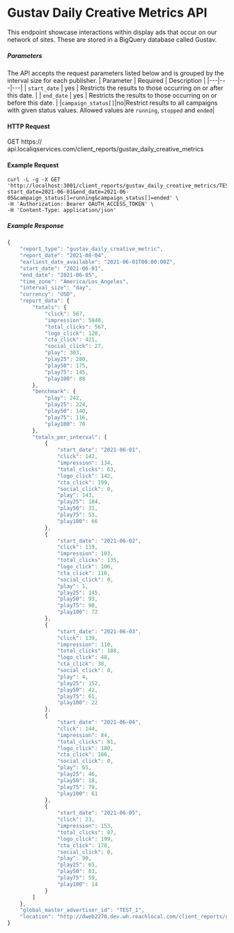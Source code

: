 # Gustav Daily Creative Metrics API

This endpoint showcase interactions within display ads that occur on our network of sites. These are stored in a BigQuery database called Gustav.

##### Parameters
The API accepts the request parameters listed below and is grouped by the interval size for each publisher.
| Parameter | Required | Description |
|---|---|---|
| `start_date` | yes | Restricts the results to those occurring on or after this date. |
| `end_date` | yes | Restricts the results to those occurring on or before this date. |
|`campaign_status[]`|no|Restrict results to all campaigns with given status values.  Allowed values are `running`, `stopped` and `ended`|

#### HTTP Request
GET https:// api.localiqservices.com/client_reports/gustav_daily_creative_metrics

#### Example Request
```
curl -L -g -X GET 'http://localhost:3001/client_reports/gustav_daily_creative_metrics/TEST_1?start_date=2021-06-01&end_date=2021-06-05&campaign_status[]=running&campaign_status[]=ended' \
-H 'Authorization: Bearer OAUTH_ACCESS_TOKEN' \
-H 'Content-Type: application/json'
```

##### Example Response
```javascript
{
    "report_type": "gustav_daily_creative_metric",
    "report_date": "2021-08-04",
    "earliest_date_available": "2021-06-01T00:00:00Z",
    "start_date": "2021-06-01",
    "end_date": "2021-06-05",
    "time_zone": "America/Los_Angeles",
    "interval_size": "day",
    "currency": "USD",
    "report_data": {
        "totals": {
            "click": 567,
            "impression": 5840,
            "total_clicks": 567,
            "logo_click": 120,
            "cta_click": 421,
            "social_click": 27,
            "play": 303,
            "play25": 280,
            "play50": 175,
            "play75": 145,
            "play100": 88
        },
        "benchmark": {
            "play": 242,
            "play25": 224,
            "play50": 140,
            "play75": 116,
            "play100": 70
        },
        "totals_per_interval": [
            {
                "start_date": "2021-06-01",
                "click": 142,
                "impression": 134,
                "total_clicks": 63,
                "logo_click": 142,
                "cta_click": 199,
                "social_click": 0,
                "play": 143,
                "play25": 184,
                "play50": 31,
                "play75": 53,
                "play100": 66
            },
            {
                "start_date": "2021-06-02",
                "click": 119,
                "impression": 103,
                "total_clicks": 135,
                "logo_click": 106,
                "cta_click": 116,
                "social_click": 0,
                "play": 1,
                "play25": 145,
                "play50": 93,
                "play75": 90,
                "play100": 72
            },
            {
                "start_date": "2021-06-03",
                "click": 139,
                "impression": 110,
                "total_clicks": 188,
                "logo_click": 48,
                "cta_click": 38,
                "social_click": 0,
                "play": 4,
                "play25": 152,
                "play50": 42,
                "play75": 61,
                "play100": 22
            },
            {
                "start_date": "2021-06-04",
                "click": 144,
                "impression": 84,
                "total_clicks": 81,
                "logo_click": 180,
                "cta_click": 186,
                "social_click": 0,
                "play": 65,
                "play25": 46,
                "play50": 18,
                "play75": 70,
                "play100": 61
            },
            {
                "start_date": "2021-06-05",
                "click": 23,
                "impression": 153,
                "total_clicks": 87,
                "logo_click": 199,
                "cta_click": 178,
                "social_click": 0,
                "play": 90,
                "play25": 65,
                "play50": 83,
                "play75": 59,
                "play100": 14
            }
        ]
    },
    "global_master_advertiser_id": "TEST_1",
    "location": "http://dweb2270.dev.wh.reachlocal.com/client_reports/gustav_daily_creative_metrics/TEST_1?campaign_status%5B%5D=running&campaign_status%5B%5D=ended&end_date=2021-06-05&start_date=2021-06-01"
}
```
